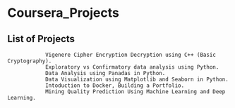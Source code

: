 # Coursera_Projects

## List of Projects
                Vigenere Cipher Encryption Decryption using C++ (Basic Cryptography).
                Exploratory vs Confirmatory data analysis using Python.
                Data Analysis using Panadas in Python.
                Data Visualization using Matplotlib and Seaborn in Python.
                Intoduction to Docker, Building a Portfolio.
                Mining Quality Prediction Using Machine Learning and Deep Learning.
